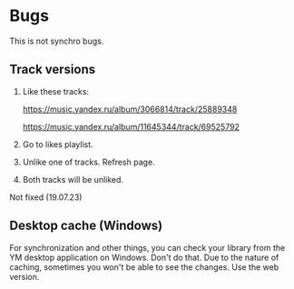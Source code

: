 # Bugs

This is not synchro bugs.

## Track versions

1. Like these tracks:

   https://music.yandex.ru/album/3066814/track/25889348

   https://music.yandex.ru/album/11645344/track/69525792

2. Go to likes playlist.

3. Unlike one of tracks. Refresh page.

4. Both tracks will be unliked.

Not fixed (19.07.23)

## Desktop cache (Windows)

For synchronization and other things, you can check your library from the YM desktop application on Windows.
Don't do that. Due to the nature of caching, sometimes you won't be able to see the changes. Use the web version.

